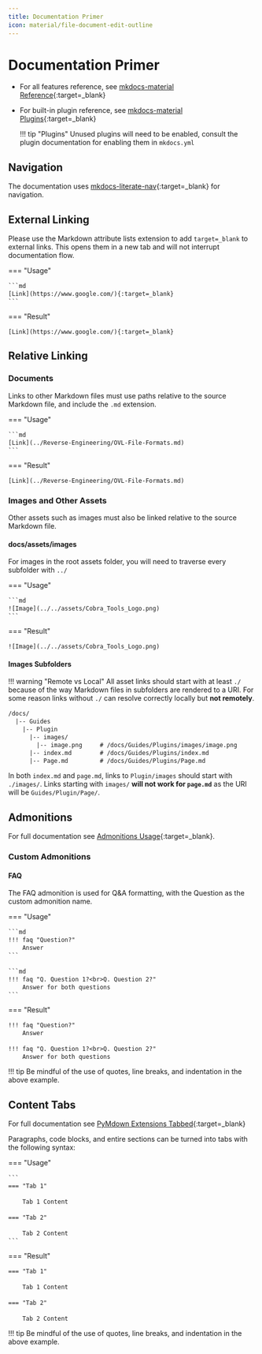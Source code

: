 ```yaml
---
title: Documentation Primer
icon: material/file-document-edit-outline
---
```


# Documentation Primer

- For all features reference, see [mkdocs-material Reference](https://squidfunk.github.io/mkdocs-material/reference/#reference){:target=_blank}
- For built-in plugin reference, see [mkdocs-material Plugins](https://squidfunk.github.io/mkdocs-material/plugins/#built-in-plugins){:target=_blank}

    !!! tip "Plugins"
        Unused plugins will need to be enabled, consult the plugin documentation for enabling them in `mkdocs.yml`

## Navigation

The documentation uses [mkdocs-literate-nav](https://oprypin.github.io/mkdocs-literate-nav/index.html){:target=_blank} for navigation.

## External Linking

Please use the Markdown attribute lists extension to add `target=_blank` to external links.  This opens them in a new tab and will not interrupt documentation flow.

=== "Usage"

    ```md
    [Link](https://www.google.com/){:target=_blank}
    ```

=== "Result"

    [Link](https://www.google.com/){:target=_blank}


## Relative Linking

### Documents

Links to other Markdown files must use paths relative to the source Markdown file, and include the `.md` extension.

=== "Usage"

    ```md
    [Link](../Reverse-Engineering/OVL-File-Formats.md)
    ```

=== "Result"

    [Link](../Reverse-Engineering/OVL-File-Formats.md)


### Images and Other Assets

Other assets such as images must also be linked relative to the source Markdown file. 

#### docs/assets/images

For images in the root assets folder, you will need to traverse every subfolder with `../`

=== "Usage"

    ```md
    ![Image](../../assets/Cobra_Tools_Logo.png)
    ```

=== "Result"

    ![Image](../../assets/Cobra_Tools_Logo.png)

#### Images Subfolders

!!! warning "Remote vs Local"
    All asset links should start with at least `./` because of the way Markdown files in subfolders are rendered to a URI. For some reason links without `./` can resolve correctly locally but **not remotely**.

```shell
/docs/
  |-- Guides
    |-- Plugin
      |-- images/
        |-- image.png     # /docs/Guides/Plugins/images/image.png
      |-- index.md        # /docs/Guides/Plugins/index.md
      |-- Page.md         # /docs/Guides/Plugins/Page.md
```

In both `index.md` and `page.md`, links to `Plugin/images` should start with `./images/`.  Links starting with `images/` **will not work for `page.md`** as the URI will be `Guides/Plugin/Page/`.


## Admonitions

For full documentation see [Admonitions Usage](https://squidfunk.github.io/mkdocs-material/reference/admonitions/#usage){:target=_blank}.

### Custom Admonitions

#### FAQ

The FAQ admonition is used for Q&A formatting, with the Question as the custom admonition name.

=== "Usage"

    ```md
    !!! faq "Question?"
        Answer
    ```

    ```md
    !!! faq "Q. Question 1?<br>Q. Question 2?"
        Answer for both questions
    ```

=== "Result"

    !!! faq "Question?"
        Answer

    !!! faq "Q. Question 1?<br>Q. Question 2?"
        Answer for both questions

!!! tip
    Be mindful of the use of quotes, line breaks, and indentation in the above example.

## Content Tabs

For full documentation see [PyMdown Extensions Tabbed](https://facelessuser.github.io/pymdown-extensions/extensions/tabbed/#syntax){:target=_blank}

Paragraphs, code blocks, and entire sections can be turned into tabs with the following syntax:

=== "Usage"

    ```
    === "Tab 1"

        Tab 1 Content

    === "Tab 2"

        Tab 2 Content
    ```

=== "Result"

    === "Tab 1"

        Tab 1 Content

    === "Tab 2"

        Tab 2 Content

!!! tip
    Be mindful of the use of quotes, line breaks, and indentation in the above example.
